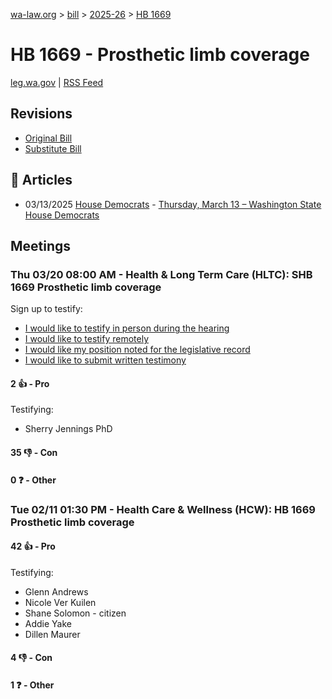 [wa-law.org](/) > [bill](/bill/) > [2025-26](/bill/2025-26/) > [HB 1669](/bill/2025-26/hb/1669/)

# HB 1669 - Prosthetic limb coverage
[leg.wa.gov](https://app.leg.wa.gov/billsummary?BillNumber=1669&Year=2025&Initiative=false) | [RSS Feed](./rss.xml)

## Revisions
* [Original Bill](1/)
* [Substitute Bill](S/)

## 📰 Articles
* 03/13/2025 [House Democrats](/org/house_democrats/) - [Thursday, March 13 – Washington State House Democrats](https://housedemocrats.wa.gov/blog/2025/03/13/thursday-march-13-2/#:~:text=Washington%20bill%20could%20transform%20prosthetics%20access%20for%20amputees)

## Meetings
### Thu 03/20 08:00 AM - Health & Long Term Care (HLTC): SHB 1669 Prosthetic limb coverage
Sign up to testify:
* [I would like to testify in person during the hearing](https://app.leg.wa.gov/csi/Testifier/Add?chamber=House&mId=33072&aId=165970&caId=26614&tId=1)
* [I would like to testify remotely](https://app.leg.wa.gov/csi/Testifier/Add?chamber=House&mId=33072&aId=165970&caId=26614&tId=2)
* [I would like my position noted for the legislative record](https://app.leg.wa.gov/csi/Testifier/Add?chamber=House&mId=33072&aId=165970&caId=26614&tId=3)
* [I would like to submit written testimony](https://app.leg.wa.gov/csi/Testifier/Add?chamber=House&mId=33072&aId=165970&caId=26614&tId=4)

#### 2 👍 - Pro
Testifying:
* Sherry Jennings PhD

#### 35 👎 - Con

#### 0 ❓ - Other

### Tue 02/11 01:30 PM - Health Care & Wellness (HCW): HB 1669 Prosthetic limb coverage
#### 42 👍 - Pro
Testifying:
* Glenn Andrews
* Nicole Ver Kuilen
* Shane Solomon - citizen
* Addie Yake
* Dillen Maurer

#### 4 👎 - Con

#### 1 ❓ - Other
